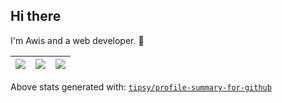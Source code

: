 ## Hi there 

I'm Awis and a web developer. 👋



|![](https://github-profile-summary-cards.vercel.app/api/cards/stats?username=qir4ni&theme=github)|![](https://github-profile-summary-cards.vercel.app/api/cards/repos-per-language?username=mithi&theme=github)|![](https://github-profile-summary-cards.vercel.app/api/cards/most-commit-language?username=qir4ni&theme=github)|
|-----|------|------|

 
Above stats generated with: [`tipsy/profile-summary-for-github`](https://github.com/tipsy/profile-summary-for-github)

<!--
**qir4ni/qir4ni** is a ✨ _special_ ✨ repository because its `README.md` (this file) appears on your GitHub profile.

- # Recent Projects

1. [test.comm](test.com) (Laravel)
   - Loremipsum

Here are some ideas to get you started:

- 🔭 I’m currently working on ...
- 🌱 I’m currently learning ...
- 👯 I’m looking to collaborate on ...
- 🤔 I’m looking for help with ...
- 💬 Ask me about ...
- 📫 How to reach me: ...
- 😄 Pronouns: ...
- ⚡ Fun fact: ...
-->
